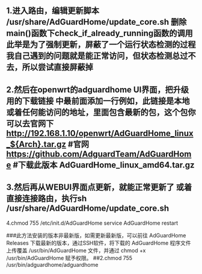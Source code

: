 1.进入路由，编辑更新脚本
/usr/share/AdGuardHome/update_core.sh
删除main()函数下check_if_already_running函数的调用
此举是为了强制更新，屏蔽了一个运行状态检测的过程
我自己遇到的问题就是能正常访问，但状态检测总过不去，所以尝试直接屏蔽掉
--------------
2.然后在openwrt的adguardhome UI界面，把升级用的下载链接
中最前面添加一行例如，此链接是本地或着任何能访问的地址，里面包含最新的包，这个包你可以去官网下
http://192.168.1.10/openwrt/AdGuardHome_linux_${Arch}.tar.gz
#官网
https://github.com/AdguardTeam/AdGuardHome
#下载此版本
AdGuardHome_linux_amd64.tar.gz
--------
3.然后再从WEBUI界面点更新，就能正常更新了
或着直接连接路由，执行sh /usr/share/AdGuardHome/update_core.sh
--------
4.chmod 755 /etc/init.d/AdGuardHome service AdGuardHome restart

###此方法安装的版本非最新版，如需更新最新版，可以前往 AdGuardHome Releases 下载最新的版本，通过SSH软件，将下载的 AdGuardHome 程序文件上传覆盖 /usr/bin/AdGuardHome 文件，并通过 chmod +x /usr/bin/AdGuardHome 赋予权限。
##2.chmod 755 /usr/bin/adguardhome/adguardhome 

